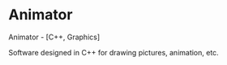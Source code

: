 # Animator
Animator - [C++, Graphics]

Software designed in C++ for drawing pictures, animation, etc.